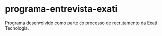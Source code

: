 # programa-entrevista-exati
Programa desenvolvido como parte do processo de recrutamento da Exati Tecnologia. 
